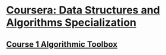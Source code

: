 
# [Coursera: Data Structures and Algorithms Specialization](https://www.coursera.org/specializations/data-structures-algorithms)
## [Course 1 Algorithmic Toolbox](course1_algorithmic_toolbox/Course1_algorithmic_toolbox.md)

